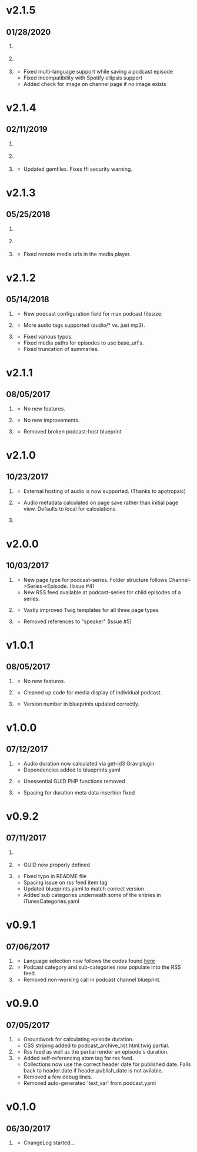 # v2.1.5
## 01/28/2020

1. [](#new)

2. [](#improved)

3. [](#bugfix)
    * Fixed multi-language support while saving a podcast episode
    * Fixed incompatibility with Spotify ellipsis support
    * Added check for image on channel page if no image exists

# v2.1.4
## 02/11/2019

1. [](#new)

2. [](#improved)

3. [](#bugfix)
    * Updated gemfiles.  Fixes ffi security warning.

# v2.1.3
## 05/25/2018

1. [](#new)

2. [](#improved)

3. [](#bugfix)
    * Fixed remote media urls in the media player.

# v2.1.2
## 05/14/2018

1. [](#new)
    * New podcast configuration field for max podcast filesize.

2. [](#improved)
    * More audio tags supported (audio/* vs. just mp3).

3. [](#bugfix)
    * Fixed various typos.
    * Fixed media paths for episodes to use base_url's.
    * Fixed truncation of summaries.

# v2.1.1
## 08/05/2017

1. [](#new)
    * No new features.

2. [](#improved)
    * No new improvements.

3. [](#bugfix)
    * Removed broken podcast-host blueprint

# v2.1.0
## 10/23/2017
1. [](#new)
    * External hosting of audio is now supported. (Thanks to apotropaic)

2. [](#improved)
    * Audio metadata calculated on page save rather than initial page view.  Defaults to local for calculations.

3. [](#bugfix)


# v2.0.0
## 10/03/2017
1. [](#new)
    * New page type for podcast-series.  Folder structure follows Channel->Series->Episode. (Issue #4)
    * New RSS feed available at podcast-series for child episodes of a series.

2. [](#improved)
    * Vastly improved Twig templates for all three page types

3. [](#bugfix)
    * Removed references to "speaker" (Issue #5)


# v1.0.1
## 08/05/2017

1. [](#new)
    * No new features.

2. [](#improved)
    * Cleaned up code for media display of individual podcast.

3. [](#bugfix)
    * Version number in blueprints updated correctly.


# v1.0.0
## 07/12/2017

1. [](#new)
    * Audio duration now calculated via get-id3 Grav plugin
    * Dependencies added to blueprints.yaml

2. [](#improved)
    * Unessential GUID PHP functions removed

3. [](#bugfix)
    * Spacing for duration meta data insertion fixed

# v0.9.2
## 07/11/2017

1. [](#new)

2. [](#improved)
    * GUID now properly defined

3. [](#bugfix)
    * Fixed typo in README file
    * Spacing issue on rss feed item tag
    * Updated blueprints.yaml to match correct version
    * Added sub categories underneath some of the entries in iTunesCategories.yaml

# v0.9.1
## 07/06/2017

1. [](#new)
    * Language selection now follows the codes found [here](http://www.loc.gov/standards/iso639-2/php/code_list.php)
2. [](#improved)
    * Podcast category and sub-categories now populate into the RSS feed.
3. [](#bugfix)
    * Removed non-working call in podcast channel blueprint.

# v0.9.0
## 07/05/2017

1. [](#new)
    * Groundwork for calculating episode duration.
    * CSS striping added to podcast_archive_list.html.twig partial.
2. [](#improved)
    * Rss feed as well as the partial render an episode's duration.
3. [](#bugfix)
    * Added self-referencing atom tag for rss feed.
    * Collections now use the correct header date for published date.  Falls back to header.date if header.publish_date is not avilable.
    * Removed a few debug lines.
    * Removed auto-generated 'text_var' from podcast.yaml

# v0.1.0
##  06/30/2017

1. [](#new)
    * ChangeLog started...
